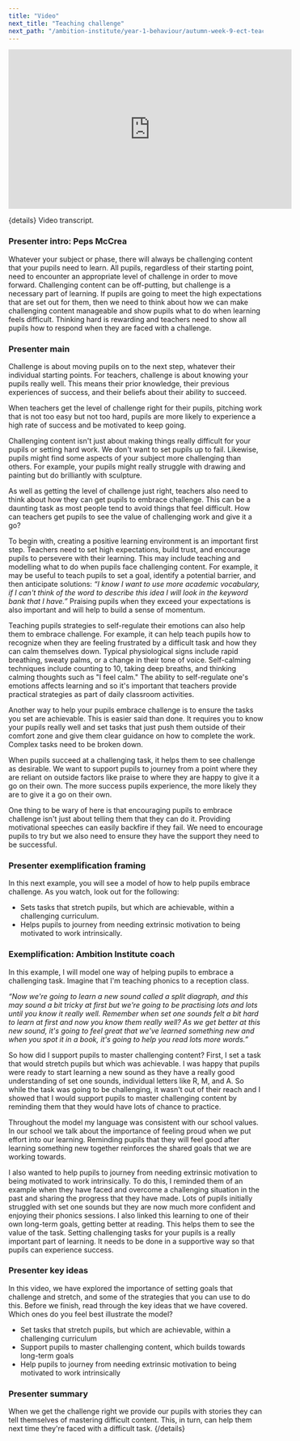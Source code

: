 ```yaml
---
title: "Video"
next_title: "Teaching challenge"
next_path: "/ambition-institute/year-1-behaviour/autumn-week-9-ect-teaching-challenge"
---
```


<iframe width="560" height="315" src="https://www.youtube.com/embed/dIATol2i5yY" title="YouTube video player" frameborder="0" allow="accelerometer; autoplay; clipboard-write; encrypted-media; gyroscope; picture-in-picture; web-share" allowfullscreen></iframe>


{details}
Video transcript.



### Presenter intro: Peps McCrea
Whatever your subject or phase, there will always be challenging content that your
pupils need to learn. All pupils, regardless of their starting point, need to encounter
an appropriate level of challenge in order to move forward. Challenging content can
be off-putting, but challenge is a necessary part of learning. If pupils are going
to meet the high expectations that are set out for them, then we need to think about
how we can make challenging content manageable and show pupils what to do when learning
feels difficult. Thinking hard is rewarding and teachers need to show all pupils
how to respond when they are faced with a challenge.
### Presenter main
Challenge is about moving pupils on to the next step, whatever their individual starting
points. For teachers, challenge is about knowing your pupils really well. This means
their prior knowledge, their previous experiences of success, and their beliefs about
their ability to succeed.

When teachers get the level of challenge right for their pupils, pitching work that is not too easy but not too hard, pupils are more likely to experience a high rate of success and be motivated to keep going.

Challenging content isn't just about making things really difficult for your pupils or setting hard work. We don't want to set pupils up to fail. Likewise, pupils might find some aspects of your subject more challenging than others. For example, your pupils might really struggle with drawing and painting but do brilliantly with sculpture.

As well as getting the level of challenge just right, teachers also need to think about how they can get pupils to embrace challenge. This can be a daunting task as most people tend to avoid things that feel difficult. How can teachers get pupils to see the value of challenging work and give it a go?

To begin with, creating a positive learning environment is an important first step. Teachers need to set high expectations, build trust, and encourage pupils to persevere with their learning. This may include teaching and modelling what to do when pupils face challenging content. For example, it may be useful to teach pupils to set a goal, identify a potential barrier, and then anticipate solutions: _“I know I want to use more academic vocabulary, if I can't think of the word to describe this idea I will look in the keyword bank that I have.”_ Praising pupils when they exceed your expectations is also important and will help to build a sense of momentum.

Teaching pupils strategies to self-regulate their emotions can also help them to embrace challenge. For example, it can help teach pupils how to recognize when they are feeling frustrated by a difficult task and how they can calm themselves down. Typical physiological signs include rapid breathing, sweaty palms, or a change in their tone of voice. Self-calming techniques include counting to 10, taking deep breaths, and thinking calming thoughts such as "I feel calm." The ability to self-regulate one's emotions affects learning and so it's important that teachers provide practical strategies as part of daily classroom activities.

Another way to help your pupils embrace challenge is to ensure the tasks you set are achievable. This is easier said than done. It requires you to know your pupils really well and set tasks that just push them outside of their comfort zone and give them clear guidance on how to complete the work. Complex tasks need to be broken down.

When pupils succeed at a challenging task, it helps them to see challenge as desirable. We want to support pupils to journey from a point where they are reliant on outside factors like praise to where they are happy to give it a go on their own. The more success pupils experience, the more likely they are to give it a go on their own.

One thing to be wary of here is that encouraging pupils to embrace challenge isn't just about telling them that they can do it. Providing motivational speeches can easily backfire if they fail. We need to encourage pupils to try but we also need to ensure they have the support they need to be successful.

### Presenter exemplification framing
In this next example, you will see a model of how to help pupils embrace challenge.
As you watch, look out for the following:

-  Sets tasks that stretch pupils, but which are achievable, within a challenging curriculum.
- Helps pupils to journey from needing extrinsic motivation to being motivated to work intrinsically.
### Exemplification: Ambition Institute coach
In this example, I will model one way of helping pupils to embrace a challenging
task. Imagine that I'm teaching phonics to a reception class.

_“Now we're going to learn a new sound called a split diagraph, and this may sound a bit tricky at first but we're going to be practising lots and lots until you know it really well. Remember when set one sounds felt a bit hard to learn at first and now you know them really well? As we get better at this new sound, it's going to feel great that we've learned something new and when you spot it in a book, it's going to help you read lots more words.”_

So how did I support pupils to master challenging content? First, I set a task that would stretch pupils but which was achievable. I was happy that pupils were ready to start learning a new sound as they have a really good understanding of set one sounds, individual letters like R, M, and A. So while the task was going to be challenging, it wasn't out of their reach and I showed that I would support pupils to master challenging content by reminding them that they would have lots of chance to practice.

Throughout the model my language was consistent with our school values. In our school we talk about the importance of feeling proud when we put effort into our learning. Reminding pupils that they will feel good after learning something new together reinforces the shared goals that we are working towards.

I also wanted to help pupils to journey from needing extrinsic motivation to being motivated to work intrinsically. To do this, I reminded them of an example when they have faced and overcome a challenging situation in the past and sharing the progress that they have made. Lots of pupils initially struggled with set one sounds but they are now much more confident and enjoying their phonics sessions. I also linked this learning to one of their own long-term goals, getting better at reading. This helps them to see the value of the task. Setting challenging tasks for your pupils is a really important part of learning. It needs to be done in a supportive way so that pupils can experience success.

### Presenter key ideas
In this video, we have explored the importance of setting goals that challenge and
stretch, and some of the strategies that you can use to do this. Before we finish,
read through the key ideas that we have covered. Which ones do you feel best illustrate
the model?

- Set tasks that stretch pupils, but which are achievable, within a challenging curriculum
- Support pupils to master challenging content, which builds towards long-term goals
- Help pupils to journey from needing extrinsic motivation to being motivated to work intrinsically

### Presenter summary
When we get the challenge right we provide our pupils with stories they can tell
themselves of mastering difficult content. This, in turn, can help them next
time they're faced with a difficult task.  {/details}

